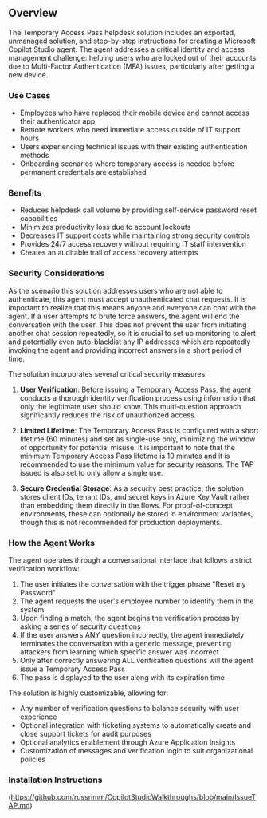 ## Overview

The Temporary Access Pass helpdesk solution includes an exported, unmanaged solution, and step-by-step instructions for creating a Microsoft Copilot Studio agent. The agent addresses a critical identity and access management challenge: helping users who are locked out of their accounts due to Multi-Factor Authentication (MFA) issues, particularly after getting a new device. 

### Use Cases
- Employees who have replaced their mobile device and cannot access their authenticator app
- Remote workers who need immediate access outside of IT support hours
- Users experiencing technical issues with their existing authentication methods
- Onboarding scenarios where temporary access is needed before permanent credentials are established

### Benefits
- Reduces helpdesk call volume by providing self-service password reset capabilities
- Minimizes productivity loss due to account lockouts
- Decreases IT support costs while maintaining strong security controls
- Provides 24/7 access recovery without requiring IT staff intervention
- Creates an auditable trail of access recovery attempts

### Security Considerations
As the scenario this solution addresses users who are not able to authenticate, this agent must accept unauthenticated chat requests.  It is important to realize that this means anyone and everyone can chat with the agent. If a user attempts to brute force answers, the agent will end the conversation with the user. This does not prevent the user from initiating another chat session repeatedly, so it is crucial to set up monitoring to alert and potentially even auto-blacklist any IP addresses which are repeatedly invoking the agent and providing incorrect answers in a short period of time. 

The solution incorporates several critical security measures:

1. **User Verification**: Before issuing a Temporary Access Pass, the agent conducts a thorough identity verification process using information that only the legitimate user should know. This multi-question approach significantly reduces the risk of unauthorized access.

2. **Limited Lifetime**: The Temporary Access Pass is configured with a short lifetime (60 minutes) and set as single-use only, minimizing the window of opportunity for potential misuse. It is important to note that the minimum Temporary Access Pass lifetime is 10 minutes and it is recommended to use the minimum value for security reasons. The TAP issued is also set to only allow a single use.

3. **Secure Credential Storage**: As a security best practice, the solution stores client IDs, tenant IDs, and secret keys in Azure Key Vault rather than embedding them directly in the flows. For proof-of-concept environments, these can optionally be stored in environment variables, though this is not recommended for production deployments.

### How the Agent Works
The agent operates through a conversational interface that follows a strict verification workflow:

1. The user initiates the conversation with the trigger phrase "Reset my Password"
2. The agent requests the user's employee number to identify them in the system
3. Upon finding a match, the agent begins the verification process by asking a series of security questions
4. If the user answers ANY question incorrectly, the agent immediately terminates the conversation with a generic message, preventing attackers from learning which specific answer was incorrect
5. Only after correctly answering ALL verification questions will the agent issue a Temporary Access Pass
6. The pass is displayed to the user along with its expiration time

The solution is highly customizable, allowing for:
- Any number of verification questions to balance security with user experience
- Optional integration with ticketing systems to automatically create and close support tickets for audit purposes
- Optional analytics enablement through Azure Application Insights
- Customization of messages and verification logic to suit organizational policies

### Installation Instructions 
(https://github.com/russrimm/CopilotStudioWalkthroughs/blob/main/IssueTAP.md)
```


